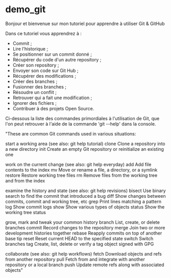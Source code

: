 # demo_git

Bonjour et bienvenue sur mon tutoriel pour apprendre à utiliser Git & GitHub 

Dans ce tutoriel vous apprendrez à : 

- Commit ; 
- Lire l'historique ; 
- Se positionner sur un commit donné ; 
- Récupérer du code d'un autre repository ; 
- Créer son repository ; 
- Envoyer son code sur Git Hub ; 
- Récupérer des modifications ; 
- Créer des branches ; 
- Fusionner des branches ; 
- Résoudre un conflit ;
- Retrouver qui a fait une modification ; 
- Ignorer des fichiers ; 
- Contribuer à des projets Open Source. 

Ci-dessous la liste des commandes primordiales à l'utilisation de Git, que l'on peut retrouver à l'aide de la commande 'git --help' dans la console. 

"These are common Git commands used in various situations:

start a working area (see also: git help tutorial)
   clone     Clone a repository into a new directory
   init      Create an empty Git repository or reinitialize an existing one

work on the current change (see also: git help everyday)
   add       Add file contents to the index
   mv        Move or rename a file, a directory, or a symlink
   restore   Restore working tree files
   rm        Remove files from the working tree and from the index

examine the history and state (see also: git help revisions)
   bisect    Use binary search to find the commit that introduced a bug
   diff      Show changes between commits, commit and working tree, etc
   grep      Print lines matching a pattern
   log       Show commit logs
   show      Show various types of objects
   status    Show the working tree status

grow, mark and tweak your common history
   branch    List, create, or delete branches
   commit    Record changes to the repository
   merge     Join two or more development histories together
   rebase    Reapply commits on top of another base tip
   reset     Reset current HEAD to the specified state
   switch    Switch branches
   tag       Create, list, delete or verify a tag object signed with GPG

collaborate (see also: git help workflows)
   fetch     Download objects and refs from another repository
   pull      Fetch from and integrate with another repository or a local branch
   push      Update remote refs along with associated objects"